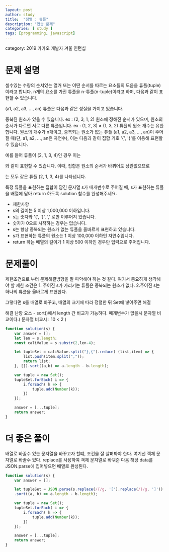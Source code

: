```yaml
---
layout: post
author: study
title:  "정렬 : 튜플"
description: "연습 문제"
categories: [ study ]
tags: [programming, javascript]
---
```

category: 2019 카카오 개발자 겨울 인턴십

# 문제 설명

  셀수있는 수량의 순서있는 열거 또는 어떤 순서를 따르는 요소들의 모음을 튜플(tuple)이라고 합니다. n개의 요소를 가진 튜플을 n-튜플(n-tuple)이라고 하며, 다음과 같이 표현할 수 있습니다.

  (a1, a2, a3, ..., an)
  튜플은 다음과 같은 성질을 가지고 있습니다.

  중복된 원소가 있을 수 있습니다. ex : (2, 3, 1, 2)
  원소에 정해진 순서가 있으며, 원소의 순서가 다르면 서로 다른 튜플입니다. ex : (1, 2, 3) ≠ (1, 3, 2)
  튜플의 원소 개수는 유한합니다.
  원소의 개수가 n개이고, 중복되는 원소가 없는 튜플 (a1, a2, a3, ..., an)이 주어질 때(단, a1, a2, ..., an은 자연수), 이는 다음과 같이 집합 기호 '{', '}'를 이용해 표현할 수 있습니다.
 
  예를 들어 튜플이 (2, 1, 3, 4)인 경우 이는

  와 같이 표현할 수 있습니다. 이때, 집합은 원소의 순서가 바뀌어도 상관없으므로


  는 모두 같은 튜플 (2, 1, 3, 4)를 나타냅니다.

  특정 튜플을 표현하는 집합이 담긴 문자열 s가 매개변수로 주어질 때, s가 표현하는 튜플을 배열에 담아 return 하도록 solution 함수를 완성해주세요.

  - 제한사항
   - s의 길이는 5 이상 1,000,000 이하입니다.
   - s는 숫자와 '{', '}', ',' 로만 이루어져 있습니다.
   - 숫자가 0으로 시작하는 경우는 없습니다.
   - s는 항상 중복되는 원소가 없는 튜플을 올바르게 표현하고 있습니다.
   - s가 표현하는 튜플의 원소는 1 이상 100,000 이하인 자연수입니다.
   - return 하는 배열의 길이가 1 이상 500 이하인 경우만 입력으로 주어집니다.


# 문제풀이
  제한조건으로 부터 문제해결방향을 잘 파악해야 하는 것 같다.
  여기서 중요하게 생각해야 할 제한 조건은 1. 주어진 s가 가리키는 튜플은 중복되는 원소가 없다. 2.주어진 s는 하나의 튜플을 올바르게 표현한다.

  그렇다면 s를 배열로 바꾸고, 배열의 크기에 따라 정렬한 뒤 Set에 넣어주면 해결
  
   해결 난항 요소 - sort()에서 length 간 비교가 가능하다. 매개변수가 없을시 문자열 비교이다.( 문자열 비교시 : 10 < 2 )

```javascript
function solution(s) {
    var answer = [];
    let len = s.length;
    const caliValue = s.substr(2,len-4);

    let tupleSet = caliValue.split("},{").reduce( (list,item) => {
        list.push(item.split(","));
        return list;
    }, []).sort((a,b) => a.length - b.length);

    var tuple = new Set();
    tupleSet.forEach( i => {
        i.forEach( k => {
            tuple.add(Number(k));
        })
    });

    answer = [...tuple];
    return answer;
}
```
# 더 좋은 풀이
  배열로 바꿀수 있는 문자열을 바꾸고자 할떄, 조건을 잘 살펴봐야 한다.
  여기선 객체 문자열로 바꿀수 있다.
  replace를 사용하여 객체 문자열로 바꿔준 다음 해당 data를 JSON.parse에 집어넣으면 배열로 완성된다.

```javascript
function solution(s) {
    var answer = [];

    let tupleSet = JSON.parse(s.replace(/{/g, '[').replace(/}/g, ']'))
    .sort((a, b) => a.length - b.length);

    var tuple = new Set();
    tupleSet.forEach( i => {
        i.forEach( k => {
            tuple.add(Number(k));
        })
    });

    answer = [...tuple];
    return answer;
}
```